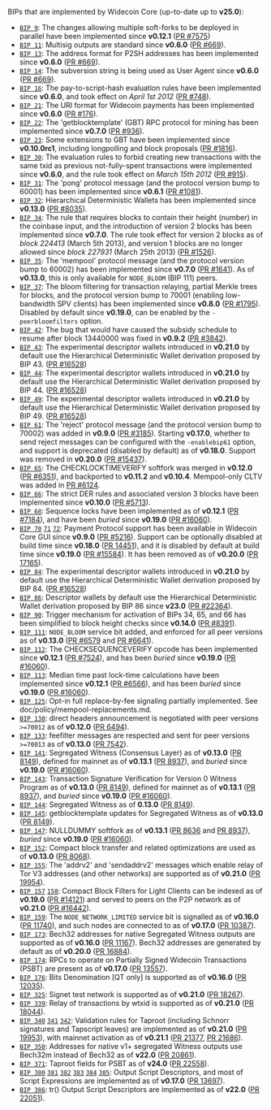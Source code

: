BIPs that are implemented by Widecoin Core (up-to-date up to **v25.0**):

* [`BIP 9`](https://github.com/widecoin/bips/blob/master/bip-0009.mediawiki): The changes allowing multiple soft-forks to be deployed in parallel have been implemented since **v0.12.1**  ([PR #7575](https://github.com/widecoin/widecoin/pull/7575))
* [`BIP 11`](https://github.com/widecoin/bips/blob/master/bip-0011.mediawiki): Multisig outputs are standard since **v0.6.0** ([PR #669](https://github.com/widecoin/widecoin/pull/669)).
* [`BIP 13`](https://github.com/widecoin/bips/blob/master/bip-0013.mediawiki): The address format for P2SH addresses has been implemented since **v0.6.0** ([PR #669](https://github.com/widecoin/widecoin/pull/669)).
* [`BIP 14`](https://github.com/widecoin/bips/blob/master/bip-0014.mediawiki): The subversion string is being used as User Agent since **v0.6.0** ([PR #669](https://github.com/widecoin/widecoin/pull/669)).
* [`BIP 16`](https://github.com/widecoin/bips/blob/master/bip-0016.mediawiki): The pay-to-script-hash evaluation rules have been implemented since **v0.6.0**, and took effect on *April 1st 2012* ([PR #748](https://github.com/widecoin/widecoin/pull/748)).
* [`BIP 21`](https://github.com/widecoin/bips/blob/master/bip-0021.mediawiki): The URI format for Widecoin payments has been implemented since **v0.6.0** ([PR #176](https://github.com/widecoin/widecoin/pull/176)).
* [`BIP 22`](https://github.com/widecoin/bips/blob/master/bip-0022.mediawiki): The 'getblocktemplate' (GBT) RPC protocol for mining has been implemented since **v0.7.0** ([PR #936](https://github.com/widecoin/widecoin/pull/936)).
* [`BIP 23`](https://github.com/widecoin/bips/blob/master/bip-0023.mediawiki): Some extensions to GBT have been implemented since **v0.10.0rc1**, including longpolling and block proposals ([PR #1816](https://github.com/widecoin/widecoin/pull/1816)).
* [`BIP 30`](https://github.com/widecoin/bips/blob/master/bip-0030.mediawiki): The evaluation rules to forbid creating new transactions with the same txid as previous not-fully-spent transactions were implemented since **v0.6.0**, and the rule took effect on *March 15th 2012* ([PR #915](https://github.com/widecoin/widecoin/pull/915)).
* [`BIP 31`](https://github.com/widecoin/bips/blob/master/bip-0031.mediawiki): The 'pong' protocol message (and the protocol version bump to 60001) has been implemented since **v0.6.1** ([PR #1081](https://github.com/widecoin/widecoin/pull/1081)).
* [`BIP 32`](https://github.com/widecoin/bips/blob/master/bip-0032.mediawiki): Hierarchical Deterministic Wallets has been implemented since **v0.13.0** ([PR #8035](https://github.com/widecoin/widecoin/pull/8035)).
* [`BIP 34`](https://github.com/widecoin/bips/blob/master/bip-0034.mediawiki): The rule that requires blocks to contain their height (number) in the coinbase input, and the introduction of version 2 blocks has been implemented since **v0.7.0**. The rule took effect for version 2 blocks as of *block 224413* (March 5th 2013), and version 1 blocks are no longer allowed since *block 227931* (March 25th 2013) ([PR #1526](https://github.com/widecoin/widecoin/pull/1526)).
* [`BIP 35`](https://github.com/widecoin/bips/blob/master/bip-0035.mediawiki): The 'mempool' protocol message (and the protocol version bump to 60002) has been implemented since **v0.7.0** ([PR #1641](https://github.com/widecoin/widecoin/pull/1641)). As of **v0.13.0**, this is only available for `NODE_BLOOM` (BIP 111) peers.
* [`BIP 37`](https://github.com/widecoin/bips/blob/master/bip-0037.mediawiki): The bloom filtering for transaction relaying, partial Merkle trees for blocks, and the protocol version bump to 70001 (enabling low-bandwidth SPV clients) has been implemented since **v0.8.0** ([PR #1795](https://github.com/widecoin/widecoin/pull/1795)). Disabled by default since **v0.19.0**, can be enabled by the `-peerbloomfilters` option.
* [`BIP 42`](https://github.com/widecoin/bips/blob/master/bip-0042.mediawiki): The bug that would have caused the subsidy schedule to resume after block 13440000 was fixed in **v0.9.2** ([PR #3842](https://github.com/widecoin/widecoin/pull/3842)).
* [`BIP 43`](https://github.com/widecoin/bips/blob/master/bip-0043.mediawiki): The experimental descriptor wallets introduced in **v0.21.0** by default use the Hierarchical Deterministic Wallet derivation proposed by BIP 43. ([PR #16528](https://github.com/widecoin/widecoin/pull/16528))
* [`BIP 44`](https://github.com/widecoin/bips/blob/master/bip-0044.mediawiki): The experimental descriptor wallets introduced in **v0.21.0** by default use the Hierarchical Deterministic Wallet derivation proposed by BIP 44. ([PR #16528](https://github.com/widecoin/widecoin/pull/16528))
* [`BIP 49`](https://github.com/widecoin/bips/blob/master/bip-0049.mediawiki): The experimental descriptor wallets introduced in **v0.21.0** by default use the Hierarchical Deterministic Wallet derivation proposed by BIP 49. ([PR #16528](https://github.com/widecoin/widecoin/pull/16528))
* [`BIP 61`](https://github.com/widecoin/bips/blob/master/bip-0061.mediawiki): The 'reject' protocol message (and the protocol version bump to 70002) was added in **v0.9.0** ([PR #3185](https://github.com/widecoin/widecoin/pull/3185)). Starting **v0.17.0**, whether to send reject messages can be configured with the `-enablebip61` option, and support is deprecated (disabled by default) as of **v0.18.0**. Support was removed in **v0.20.0** ([PR #15437](https://github.com/widecoin/widecoin/pull/15437)).
* [`BIP 65`](https://github.com/widecoin/bips/blob/master/bip-0065.mediawiki): The CHECKLOCKTIMEVERIFY softfork was merged in **v0.12.0** ([PR #6351](https://github.com/widecoin/widecoin/pull/6351)), and backported to **v0.11.2** and **v0.10.4**. Mempool-only CLTV was added in [PR #6124](https://github.com/widecoin/widecoin/pull/6124).
* [`BIP 66`](https://github.com/widecoin/bips/blob/master/bip-0066.mediawiki): The strict DER rules and associated version 3 blocks have been implemented since **v0.10.0** ([PR #5713](https://github.com/widecoin/widecoin/pull/5713)).
* [`BIP 68`](https://github.com/widecoin/bips/blob/master/bip-0068.mediawiki): Sequence locks have been implemented as of **v0.12.1**  ([PR #7184](https://github.com/widecoin/widecoin/pull/7184)), and have been *buried* since **v0.19.0** ([PR #16060](https://github.com/widecoin/widecoin/pull/16060)).
* [`BIP 70`](https://github.com/widecoin/bips/blob/master/bip-0070.mediawiki) [`71`](https://github.com/widecoin/bips/blob/master/bip-0071.mediawiki) [`72`](https://github.com/widecoin/bips/blob/master/bip-0072.mediawiki):
  Payment Protocol support has been available in Widecoin Core GUI since **v0.9.0** ([PR #5216](https://github.com/widecoin/widecoin/pull/5216)).
  Support can be optionally disabled at build time since **v0.18.0** ([PR 14451](https://github.com/widecoin/widecoin/pull/14451)),
  and it is disabled by default at build time since **v0.19.0** ([PR #15584](https://github.com/widecoin/widecoin/pull/15584)).
  It has been removed as of **v0.20.0** ([PR 17165](https://github.com/widecoin/widecoin/pull/17165)).
* [`BIP 84`](https://github.com/widecoin/bips/blob/master/bip-0084.mediawiki): The experimental descriptor wallets introduced in **v0.21.0** by default use the Hierarchical Deterministic Wallet derivation proposed by BIP 84. ([PR #16528](https://github.com/widecoin/widecoin/pull/16528))
* [`BIP 86`](https://github.com/widecoin/bips/blob/master/bip-0086.mediawiki): Descriptor wallets by default use the Hierarchical Deterministic Wallet derivation proposed by BIP 86 since **v23.0** ([PR #22364](https://github.com/widecoin/widecoin/pull/22364)).
* [`BIP 90`](https://github.com/widecoin/bips/blob/master/bip-0090.mediawiki): Trigger mechanism for activation of BIPs 34, 65, and 66 has been simplified to block height checks since **v0.14.0** ([PR #8391](https://github.com/widecoin/widecoin/pull/8391)).
* [`BIP 111`](https://github.com/widecoin/bips/blob/master/bip-0111.mediawiki): `NODE_BLOOM` service bit added, and enforced for all peer versions as of **v0.13.0** ([PR #6579](https://github.com/widecoin/widecoin/pull/6579) and [PR #6641](https://github.com/widecoin/widecoin/pull/6641)).
* [`BIP 112`](https://github.com/widecoin/bips/blob/master/bip-0112.mediawiki): The CHECKSEQUENCEVERIFY opcode has been implemented since **v0.12.1** ([PR #7524](https://github.com/widecoin/widecoin/pull/7524)), and has been *buried* since **v0.19.0** ([PR #16060](https://github.com/widecoin/widecoin/pull/16060)).
* [`BIP 113`](https://github.com/widecoin/bips/blob/master/bip-0113.mediawiki): Median time past lock-time calculations have been implemented since **v0.12.1** ([PR #6566](https://github.com/widecoin/widecoin/pull/6566)), and has been *buried* since **v0.19.0** ([PR #16060](https://github.com/widecoin/widecoin/pull/16060)).
* [`BIP 125`](https://github.com/widecoin/bips/blob/master/bip-0125.mediawiki): Opt-in full replace-by-fee signaling partially implemented. See doc/policy/mempool-replacements.md.
* [`BIP 130`](https://github.com/widecoin/bips/blob/master/bip-0130.mediawiki): direct headers announcement is negotiated with peer versions `>=70012` as of **v0.12.0** ([PR 6494](https://github.com/widecoin/widecoin/pull/6494)).
* [`BIP 133`](https://github.com/widecoin/bips/blob/master/bip-0133.mediawiki): feefilter messages are respected and sent for peer versions `>=70013` as of **v0.13.0** ([PR 7542](https://github.com/widecoin/widecoin/pull/7542)).
* [`BIP 141`](https://github.com/widecoin/bips/blob/master/bip-0141.mediawiki): Segregated Witness (Consensus Layer) as of **v0.13.0** ([PR 8149](https://github.com/widecoin/widecoin/pull/8149)), defined for mainnet as of **v0.13.1** ([PR 8937](https://github.com/widecoin/widecoin/pull/8937)), and *buried* since **v0.19.0** ([PR #16060](https://github.com/widecoin/widecoin/pull/16060)).
* [`BIP 143`](https://github.com/widecoin/bips/blob/master/bip-0143.mediawiki): Transaction Signature Verification for Version 0 Witness Program as of **v0.13.0** ([PR 8149](https://github.com/widecoin/widecoin/pull/8149)), defined for mainnet as of **v0.13.1** ([PR 8937](https://github.com/widecoin/widecoin/pull/8937)), and *buried* since **v0.19.0** ([PR #16060](https://github.com/widecoin/widecoin/pull/16060)).
* [`BIP 144`](https://github.com/widecoin/bips/blob/master/bip-0144.mediawiki): Segregated Witness as of **0.13.0** ([PR 8149](https://github.com/widecoin/widecoin/pull/8149)).
* [`BIP 145`](https://github.com/widecoin/bips/blob/master/bip-0145.mediawiki): getblocktemplate updates for Segregated Witness as of **v0.13.0** ([PR 8149](https://github.com/widecoin/widecoin/pull/8149)).
* [`BIP 147`](https://github.com/widecoin/bips/blob/master/bip-0147.mediawiki): NULLDUMMY softfork as of **v0.13.1** ([PR 8636](https://github.com/widecoin/widecoin/pull/8636) and [PR 8937](https://github.com/widecoin/widecoin/pull/8937)), *buried* since **v0.19.0** ([PR #16060](https://github.com/widecoin/widecoin/pull/16060)).
* [`BIP 152`](https://github.com/widecoin/bips/blob/master/bip-0152.mediawiki): Compact block transfer and related optimizations are used as of **v0.13.0** ([PR 8068](https://github.com/widecoin/widecoin/pull/8068)).
* [`BIP 155`](https://github.com/widecoin/bips/blob/master/bip-0155.mediawiki): The 'addrv2' and 'sendaddrv2' messages which enable relay of Tor V3 addresses (and other networks) are supported as of **v0.21.0** ([PR 19954](https://github.com/widecoin/widecoin/pull/19954)).
* [`BIP 157`](https://github.com/widecoin/bips/blob/master/bip-0157.mediawiki)
  [`158`](https://github.com/widecoin/bips/blob/master/bip-0158.mediawiki): Compact Block Filters for Light Clients can be indexed as of **v0.19.0** ([PR #14121](https://github.com/widecoin/widecoin/pull/14121)) and served to peers on the P2P network as of **v0.21.0** ([PR #16442](https://github.com/widecoin/widecoin/pull/16442)).
* [`BIP 159`](https://github.com/widecoin/bips/blob/master/bip-0159.mediawiki): The `NODE_NETWORK_LIMITED` service bit is signalled as of **v0.16.0** ([PR 11740](https://github.com/widecoin/widecoin/pull/11740)), and such nodes are connected to as of **v0.17.0** ([PR 10387](https://github.com/widecoin/widecoin/pull/10387)).
* [`BIP 173`](https://github.com/widecoin/bips/blob/master/bip-0173.mediawiki): Bech32 addresses for native Segregated Witness outputs are supported as of **v0.16.0** ([PR 11167](https://github.com/widecoin/widecoin/pull/11167)). Bech32 addresses are generated by default as of **v0.20.0** ([PR 16884](https://github.com/widecoin/widecoin/pull/16884)).
* [`BIP 174`](https://github.com/widecoin/bips/blob/master/bip-0174.mediawiki): RPCs to operate on Partially Signed Widecoin Transactions (PSBT) are present as of **v0.17.0** ([PR 13557](https://github.com/widecoin/widecoin/pull/13557)).
* [`BIP 176`](https://github.com/widecoin/bips/blob/master/bip-0176.mediawiki): Bits Denomination [QT only] is supported as of **v0.16.0** ([PR 12035](https://github.com/widecoin/widecoin/pull/12035)).
* [`BIP 325`](https://github.com/widecoin/bips/blob/master/bip-0325.mediawiki): Signet test network is supported as of **v0.21.0** ([PR 18267](https://github.com/widecoin/widecoin/pull/18267)).
* [`BIP 339`](https://github.com/widecoin/bips/blob/master/bip-0339.mediawiki): Relay of transactions by wtxid is supported as of **v0.21.0** ([PR 18044](https://github.com/widecoin/widecoin/pull/18044)).
* [`BIP 340`](https://github.com/widecoin/bips/blob/master/bip-0340.mediawiki)
  [`341`](https://github.com/widecoin/bips/blob/master/bip-0341.mediawiki)
  [`342`](https://github.com/widecoin/bips/blob/master/bip-0342.mediawiki):
  Validation rules for Taproot (including Schnorr signatures and Tapscript
  leaves) are implemented as of **v0.21.0** ([PR 19953](https://github.com/widecoin/widecoin/pull/19953)),
  with mainnet activation as of **v0.21.1** ([PR 21377](https://github.com/widecoin/widecoin/pull/21377),
  [PR 21686](https://github.com/widecoin/widecoin/pull/21686)).
* [`BIP 350`](https://github.com/widecoin/bips/blob/master/bip-0350.mediawiki): Addresses for native v1+ segregated Witness outputs use Bech32m instead of Bech32 as of **v22.0** ([PR 20861](https://github.com/widecoin/widecoin/pull/20861)).
* [`BIP 371`](https://github.com/widecoin/bips/blob/master/bip-0371.mediawiki): Taproot fields for PSBT as of **v24.0** ([PR 22558](https://github.com/widecoin/widecoin/pull/22558)).
* [`BIP 380`](https://github.com/widecoin/bips/blob/master/bip-0380.mediawiki)
  [`381`](https://github.com/widecoin/bips/blob/master/bip-0381.mediawiki)
  [`382`](https://github.com/widecoin/bips/blob/master/bip-0382.mediawiki)
  [`383`](https://github.com/widecoin/bips/blob/master/bip-0383.mediawiki)
  [`384`](https://github.com/widecoin/bips/blob/master/bip-0384.mediawiki)
  [`385`](https://github.com/widecoin/bips/blob/master/bip-0385.mediawiki):
  Output Script Descriptors, and most of Script Expressions are implemented as of **v0.17.0** ([PR 13697](https://github.com/widecoin/widecoin/pull/13697)).
* [`BIP 386`](https://github.com/widecoin/bips/blob/master/bip-0386.mediawiki): tr() Output Script Descriptors are implemented as of **v22.0** ([PR 22051](https://github.com/widecoin/widecoin/pull/22051)).
